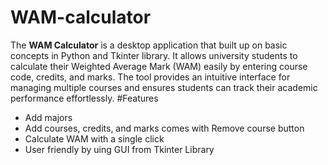 # WAM-calculator
The **WAM Calculator** is a desktop application that built up on basic concepts in Python and Tkinter library. 
It allows university students to calculate their Weighted Average Mark (WAM) easily by entering course code, credits, and marks. The tool provides an intuitive interface for managing multiple courses and ensures students can track their academic performance effortlessly.
#Features
- Add majors
- Add courses, credits, and marks comes with Remove course button
- Calculate WAM with a single click
- User friendly by uing GUI from Tkinter Library 
